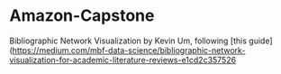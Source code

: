 # Amazon-Capstone

Bibliographic Network Visualization by Kevin Um, following [this guide](https://medium.com/mbf-data-science/bibliographic-network-visualization-for-academic-literature-reviews-e1cd2c357526
